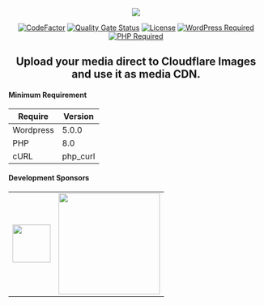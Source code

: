 <p align="center">
  <a href="https://sourceforge.net/p/softlibrary/svn/HEAD/tree/wp-cloudflare-images-uploader/Image-Uploader-Logo%20700x237.png?format=raw">
    <img src="https://sourceforge.net/p/softlibrary/svn/HEAD/tree/wp-cloudflare-images-uploader/Image-Uploader-Logo%20700x237.png?format=raw" />
  </a>
</p>

<div align="center">
  
  [![CodeFactor](https://www.codefactor.io/repository/github/softlibrary/wp-cloudflare-images-uploader/badge)](https://www.codefactor.io/repository/github/softlibrary/wp-cloudflare-images-uploader)
  [![Quality Gate Status](https://sonarcloud.io/api/project_badges/measure?project=softlibrary_wp-cloudflare-images-uploader&metric=alert_status)](https://sonarcloud.io/summary/new_code?id=softlibrary_wp-cloudflare-images-uploader)
  [![License](https://img.shields.io/github/license/softlibrary/wp-cloudflare-images-uploader?color=brightgreen)](https://github.com/softlibrary/wp-cloudflare-images-uploader/blob/main/LICENSE)
  [![WordPress Required](https://img.shields.io/badge/wordpress-5.0.0-blue)](https://wordpress.org/download/)
  [![PHP Required](https://img.shields.io/badge/php-8.0-blue)](https://www.php.net/downloads)
  
</div>


<div align="center">
  
  ## Upload your media direct to Cloudflare Images and use it as media CDN.
  
</div>

#### Minimum Requirement
| Require | Version |
|---|---|
| Wordpress | 5.0.0 |
| PHP | 8.0 |
| cURL | php_curl |

#### Development Sponsors

<table style="text-align:center;"><tr>
  <td><a href="https://cloud.billbox.me" target="_blank"><img src="https://sourceforge.net/p/softlibrary/svn/HEAD/tree/thirtparty-logos/billbox-logo-75x75.jpg?format=raw" height="75" valign="middle" /></a></td>
  <td><a href="https://www.konexdigital.com" target="_blank"><img src="https://sourceforge.net/p/softlibrary/svn/HEAD/tree/thirtparty-logos/konex-digital-logo-302x75.jpg?format=raw" width="200" valign="middle" /></a></td>
</tr></table>
